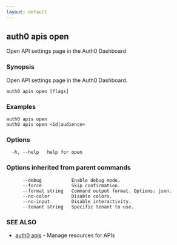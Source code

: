 ```yaml
---
layout: default
---
```

## auth0 apis open

Open API settings page in the Auth0 Dashboard

### Synopsis

Open API settings page in the Auth0 Dashboard.

```
auth0 apis open [flags]
```

### Examples

```
auth0 apis open
auth0 apis open <id|audience>
```

### Options

```
  -h, --help   help for open
```

### Options inherited from parent commands

```
      --debug           Enable debug mode.
      --force           Skip confirmation.
      --format string   Command output format. Options: json.
      --no-color        Disable colors.
      --no-input        Disable interactivity.
      --tenant string   Specific tenant to use.
```

### SEE ALSO

* [auth0 apis](auth0_apis.md)	 - Manage resources for APIs

